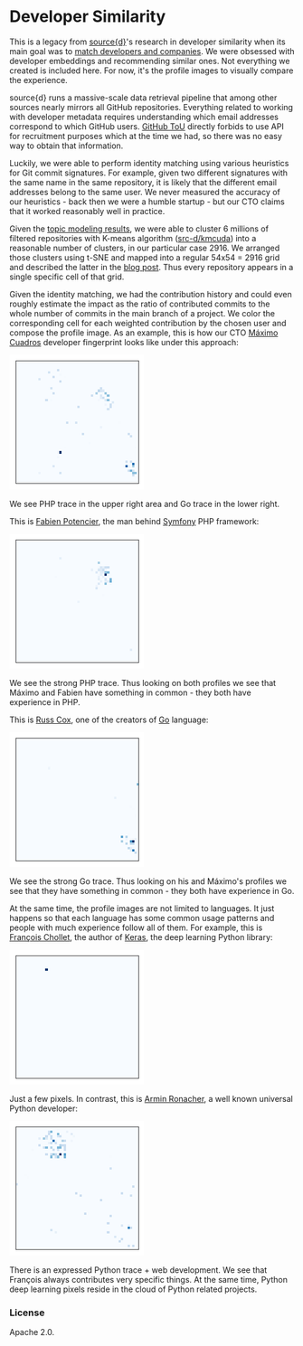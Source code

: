 # Developer Similarity

This is a legacy from [source{d}](http://www.sourced.tech/)'s research in developer similarity when its main goal was to [match developers and companies](http://web.archive.org/web/20161020170426/http://sourced.tech/).
We were obsessed with developer embeddings and recommending similar ones. Not everything we created
is included here. For now, it's the profile images to visually compare the experience.

source{d} runs a massive-scale data retrieval pipeline that among other sources nearly mirrors all GitHub repositories.
Everything related to working with developer metadata requires understanding which email addresses correspond
to which GitHub users. [GitHub ToU](https://help.github.com/articles/github-terms-of-service/) directly forbids to use API for recruitment purposes which at the time we had, so there was no easy way to obtain that information.

Luckily, we were able to perform identity matching using various heuristics for Git commit signatures. For example, given two different signatures with the same name in the same repository, it is likely that the different email addresses belong to the same user.
We never measured the accuracy of our heuristics - back then we were a humble startup - but our CTO claims that it worked reasonably well in practice.

Given the [topic modeling results](https://arxiv.org/abs/1704.00135), we were able to cluster 6 millions
of filtered repositories with K-means algorithm ([src-d/kmcuda](https://github.com/src-d/kmcuda)) into a
reasonable number of clusters, in our particular case 2916. We arranged those clusters using t-SNE
and mapped into a regular 54x54 = 2916 grid and described the latter in the [blog post](https://blog.sourced.tech/post/lapjv/).
Thus every repository appears in a single specific cell of that grid.

Given the identity matching, we had the contribution history and could even roughly estimate the impact as the ratio of
contributed commits to the whole number of commits in the main branch of a project. We color the corresponding
cell for each weighted contribution by the chosen user and compose the profile image. As an example, this is how our CTO [Máximo Cuadros](https://github.com/mcuadros) developer fingerprint looks like under this approach:

![Máximo's profile](máximo.png)

We see PHP trace in the upper right area and Go trace in the lower right.

This is [Fabien Potencier](https://github.com/fabpot), the man behind [Symfony](https://symfony.com/) PHP framework:

![Fabien's profile](fabien.png)

We see the strong PHP trace. Thus looking on both profiles we see that Máximo and Fabien have something in common -
they both have experience in PHP.

This is [Russ Cox](https://github.com/rsc), one of the creators of [Go](https://golang.org/) language:

![Russ' profile](russ.png)

We see the strong Go trace. Thus looking on his and Máximo's profiles we see that they have something in common -
they both have experience in Go.

At the same time, the profile images are not limited to languages. It just happens so that each language has some
common usage patterns and people with much experience follow all of them. For example, this is
[François Chollet](https://github.com/fchollet), the author of [Keras](https://keras.io/),
the deep learning Python library:

![François' profile](françois.png)

Just a few pixels. In contrast, this is [Armin Ronacher](https://github.com/mitsuhiko),
a well known universal Python developer:

![Armin' profile](armin.png)

There is an expressed Python trace + web development. We see that François always contributes very specific things.
At the same time, Python deep learning pixels reside in the cloud of Python related projects.

### License

Apache 2.0.

